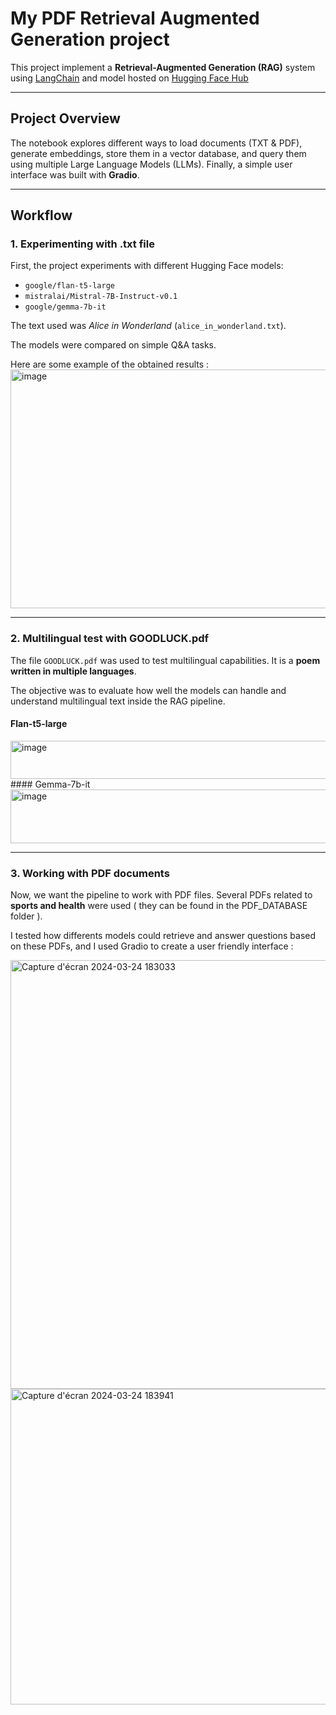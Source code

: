 # My PDF Retrieval Augmented Generation project
This project implement a **Retrieval-Augmented Generation (RAG)** system using [LangChain](https://www.langchain.com/) and model hosted on [Hugging Face Hub](https://huggingface.co/)

---

## Project Overview
The notebook explores different ways to load documents (TXT & PDF), generate embeddings, store them in a vector database, and query them using multiple Large Language Models (LLMs). Finally, a simple user interface was built with **Gradio**.

---

## Workflow

### 1. Experimenting with .txt file
First, the project experiments with different Hugging Face models:
  - `google/flan-t5-large`
  - `mistralai/Mistral-7B-Instruct-v0.1`
  - `google/gemma-7b-it`

The text used was *Alice in Wonderland* (`alice_in_wonderland.txt`).

The models were compared on simple Q&A tasks.

Here are some example of the obtained results :
<img width="1774" height="382" alt="image" src="https://github.com/user-attachments/assets/59eaa307-7dcb-482a-8c26-88eaec2224e8" />

---

### 2. Multilingual test with GOODLUCK.pdf
The file `GOODLUCK.pdf` was used to test multilingual capabilities. It is a **poem written in multiple languages**. 

The objective was to evaluate how well the models can handle and understand multilingual text inside the RAG pipeline.  

#### Flan-t5-large
<img width="1682" height="61" alt="image" src="https://github.com/user-attachments/assets/b5c8e65b-68d0-4cad-8d22-3ef26c236aa3" />
#### Gemma-7b-it
<img width="1182" height="86" alt="image" src="https://github.com/user-attachments/assets/0dc8f7cd-1b23-4dca-8735-b7ee6dee69c2" />


---

### 3. Working with PDF documents
Now, we want the pipeline to work with PDF files. Several PDFs related to **sports and health** were used ( they can be found in the PDF_DATABASE folder ).

I tested how differents models could retrieve and answer questions based on these PDFs, and I used Gradio to create a user friendly interface :  

<img width="1902" height="686" alt="Capture d'écran 2024-03-24 183033" src="https://github.com/user-attachments/assets/09a97eb5-8d9f-4c36-b7dd-a031c90d756b" />

<img width="1918" height="505" alt="Capture d'écran 2024-03-24 183941" src="https://github.com/user-attachments/assets/e345e2f9-337d-477a-8be9-266a6ae0d916" />

